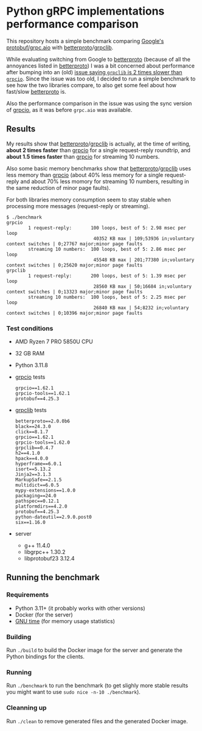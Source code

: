 # Python gRPC implementations performance comparison

This repository hosts a simple benchmark comparing [Google's
protobuf/grpc.aio](https://grpc.github.io/grpc/python/) with
[betterproto]/[grpclib].

While evaluating switching from Google to [betterproto] (because of all the
annoyances listed in [betterproto]) I was a bit concerned about performance
after bumping into an (old) [issue saying `grpclib` is 2 times slower than
`grpcio`](https://github.com/vmagamedov/grpclib/issues/81). Since the issue was
too old, I decided to run a simple benchmark to see how the two libraries
compare, to also get some feel about how fast/slow [betterproto] is.

Also the performance comparison in the issue was using the sync version of
[grpcio], as it was before `grpc.aio` was available.

## Results

My results show that [betterproto]/[grpclib] is actually, at the time of
writing, **about 2 times faster** than [grpcio] for a single request-reply
roundtrip, and **about 1.5 times faster** than [grpcio] for streaming 10
numbers.

Also some basic memory benchmarks show that [betterproto]/[grpclib] uses less
memory than [grpcio] (about 40% less memory for a single request-reply and
about 70% less momory for streaming 10 numbers, resulting in the same reduction
of minor page faults).

For both libraries memory consumption seem to stay stable when processing more
messages (request-reply or streaming).

```console
$ ./benchmark 
grpcio
        1 request-reply:       100 loops, best of 5: 2.98 msec per loop
                                40352 KB max | 109;53936 in;voluntary context switches | 0;27767 major;minor page faults
        streaming 10 numbers:  100 loops, best of 5: 2.86 msec per loop
                                45548 KB max | 201;77380 in;voluntary context switches | 0;25620 major;minor page faults
grpclib
        1 request-reply:       200 loops, best of 5: 1.39 msec per loop
                                28560 KB max | 50;16684 in;voluntary context switches | 0;13323 major;minor page faults
        streaming 10 numbers:  100 loops, best of 5: 2.25 msec per loop
                                26840 KB max | 54;8232 in;voluntary context switches | 0;10396 major;minor page faults
```

### Test conditions

* AMD Ryzen 7 PRO 5850U CPU
* 32 GB RAM
* Python 3.11.8

* [grpcio] tests

    ```
    grpcio==1.62.1
    grpcio-tools==1.62.1
    protobuf==4.25.3
    ```

* [grpclib] tests

    ```
    betterproto==2.0.0b6
    black==24.3.0
    click==8.1.7
    grpcio==1.62.1
    grpcio-tools==1.62.0
    grpclib==0.4.7
    h2==4.1.0
    hpack==4.0.0
    hyperframe==6.0.1
    isort==5.13.2
    Jinja2==3.1.3
    MarkupSafe==2.1.5
    multidict==6.0.5
    mypy-extensions==1.0.0
    packaging==24.0
    pathspec==0.12.1
    platformdirs==4.2.0
    protobuf==4.25.3
    python-dateutil==2.9.0.post0
    six==1.16.0
    ```

* server

  * g++ 11.4.0
  * libgrpc++ 1.30.2
  * libprotobuf23 3.12.4

## Running the benchmark

### Requirements

* Python 3.11+ (it probably works with other versions)
* Docker (for the server)
* [GNU time](https://www.gnu.org/software/time/) (for memory usage statistics)

### Building

Run `./build` to build the Docker image for the server and generate the Python
bindings for the clients.

### Running

Run `./benchmark` to run the benchmark (to get slighly more stable results you
might want to use `sudo nice -n-10 ./benchmark`).

### Cleanning up

Run `./clean` to remove generated files and the generated Docker image.

[betterproto]: https://github.com/danielgtaylor/python-betterproto
[grpclib]: https://github.com/vmagamedov/grpclib
[grpcio]: https://grpc.github.io/grpc/python/
